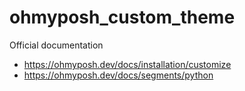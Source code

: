 # ohmyposh_custom_theme

Official documentation
- https://ohmyposh.dev/docs/installation/customize
- https://ohmyposh.dev/docs/segments/python
